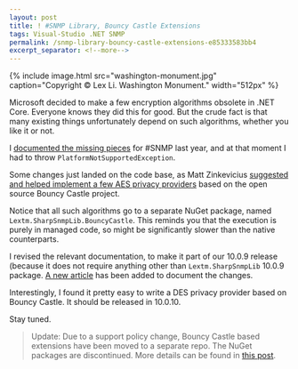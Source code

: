 ```yaml
---
layout: post
title: ! #SNMP Library, Bouncy Castle Extensions
tags: Visual-Studio .NET SNMP
permalink: /snmp-library-bouncy-castle-extensions-e85333583bb4
excerpt_separator: <!--more-->
---
```

{% include image.html
src="washington-monument.jpg" caption="Copyright © Lex Li. Washington Monument." width="512px" %}

Microsoft decided to make a few encryption algorithms obsolete in .NET Core. Everyone knows they did this for good. But the crude fact is that many existing things unfortunately depend on such algorithms, whether you like it or not.
<!--more-->

I [documented the missing pieces](https://blog.lextudio.com/misery-around-platformnotsupportedexception-1b890c74a08a) for #SNMP last year, and at that moment I had to throw `PlatformNotSupportedException`.

Some changes just landed on the code base, as Matt Zinkevicius [suggested and helped implement a few AES privacy providers](https://github.com/lextm/sharpsnmplib/pull/81) based on the open source Bouncy Castle project.

Notice that all such algorithms go to a separate NuGet package, named `Lextm.SharpSnmpLib.BouncyCastle`. This reminds you that the execution is purely in managed code, so might be significantly slower than the native counterparts.

I revised the relevant documentation, to make it part of our 10.0.9 release (because it does not require anything other than `Lextm.SharpSnmpLib` 10.0.9 package. [A new article](https://docs.sharpsnmp.com/en/latest/tutorials/aes.html) has been added to document the changes.

Interestingly, I found it pretty easy to write a DES privacy provider based on Bouncy Castle. It should be released in 10.0.10.

Stay tuned.

> Update: Due to a support policy change, Bouncy Castle based extensions have been moved to a separate repo. The NuGet packages are discontinued. More details can be found in [this post](https://blog.lextudio.com/snmp-library-11-0-and-above-96c31e9d11b8).
